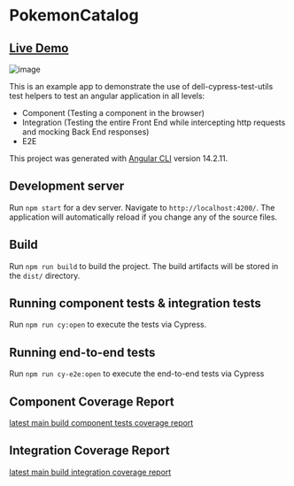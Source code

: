# PokemonCatalog

## [Live Demo](https://pages.eos2git.cec.lab.emc.com/data-manager/test-utils/angular)
![image](https://media.eos2git.cec.lab.emc.com/user/12359/files/0963e647-1161-4c08-9914-ac72c44d99ca)

This is an example app to demonstrate the use of dell-cypress-test-utils test helpers to test an angular application in all levels:
- Component (Testing a component in  the browser)
- Integration (Testing the entire Front End while intercepting http requests and mocking Back End responses)
- E2E

This project was generated with [Angular CLI](https://github.com/angular/angular-cli) version 14.2.11.

## Development server

Run `npm start` for a dev server. Navigate to `http://localhost:4200/`. The application will automatically reload if you change any of the source files.

## Build

Run `npm run build` to build the project. The build artifacts will be stored in the `dist/` directory.

## Running component tests & integration tests

Run `npm run cy:open` to execute the tests via Cypress.

## Running end-to-end tests

Run `npm run cy-e2e:open` to execute the end-to-end tests via Cypress

## Component Coverage Report
[latest main build component tests coverage report](https://dpadswci.cec.lab.emc.com/job/ecdm/job/ecdm/job/test-utils/job/main/lastBuild/Angular_20Cypress_20Component_20Coverage/)

## Integration Coverage Report
[latest main build integration coverage report](https://dpadswci.cec.lab.emc.com/job/ecdm/job/ecdm/job/test-utils/job/main/lastBuild/Angular_20Cypress_20Integration_20Coverage/)
